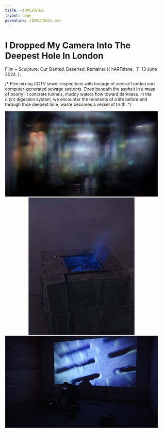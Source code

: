 ```yaml
---
title: /IDMCITDHIL
layout: page
permalink: /IDMCITDHIL.md/
---
```


# I Dropped My Camera Into The Deepest Hole In London
Film + Sculpture: Our Slanted. Deserted. Remains( ){
  hARTslane,  11-13 June 2024.
};  

/*
Film mixing CCTV sewer inspections with footage of central London and computer-generated sewage systems. 
Deep beneath the asphalt in a maze of poorly lit concrete tunnels, muddy waters flow toward darkness. In the city’s digestion system, we encounter the remnants of a life before and through thde deepest hole, waste becomes a vessel of truth. 
*/
  
<div style="text-align: center;">
    <img src="images/tunnel.png" alt="Video Still" class="medium-image">
</div>
  
<div style="text-align: center;">
    <img src="images/sewer.jpg" alt="Sewer" class="medium-image">
</div>
  
<div style="text-align: center;">
    <img src="images/performance.jpg" alt="Performance" class="medium-image">
</div>
